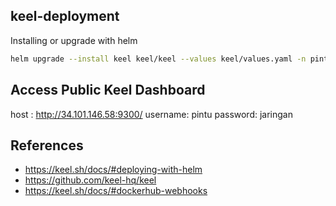 ## keel-deployment

Installing or upgrade with helm
```bash
helm upgrade --install keel keel/keel --values keel/values.yaml -n pintu
```

## Access Public Keel Dashboard
host    : http://34.101.146.58:9300/
username: pintu
password: jaringan

## References
  - https://keel.sh/docs/#deploying-with-helm
  - https://github.com/keel-hq/keel
  - https://keel.sh/docs/#dockerhub-webhooks
